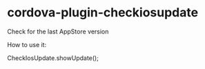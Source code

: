 # cordova-plugin-checkiosupdate
Check for the last AppStore version

How to use it:

CheckIosUpdate.showUpdate();